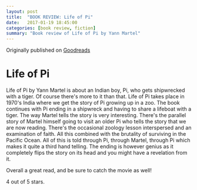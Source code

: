 ```yaml
---
layout: post
title:  "BOOK REVIEW: Life of Pi"
date:   2017-01-19 18:45:00
categories: [book review, fiction]
summary: "Book review of Life of Pi by Yann Martel"
---
```

Originally published on [Goodreads](https://www.goodreads.com/review/show/1131717029)

# Life of Pi
Life of Pi by Yann Martel is about an Indian boy, Pi, who gets shipwrecked with a tiger. Of course there's more to it than that. 
Life of Pi takes place in 1970's India where we get the story of Pi growing up in a zoo. The book continues with Pi ending in a shipwreck and having to share a lifeboat with a tiger. 
The way Martel tells the story is very interesting. There's the parallel story of Martel himself going to visit an older Pi who tells the story that we are now reading. There's the occasional zoology lesson interspersed and an examination of faith. All this combined with the brutality of surviving in the Pacific Ocean. All of this is told through Pi, through Martel, through Pi which makes it quite a third hand telling.
The ending is however genius as it completely flips the story on its head and you might have a revelation from it. 

Overall a great read, and be sure to catch the movie as well!

4 out of 5 stars.
